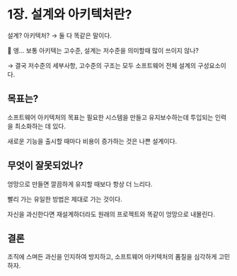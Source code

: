 # 1장. 설계와 아키텍처란?

설계? 아키텍처? → 둘 다 똑같은 말이다.

🤔 엥... 보통 아키텍는 고수준, 설계는 저수준을 의미할때 많이 쓰이지 않나?

→ 결국 저수준의 세부사항, 고수준의 구조는 모두 소프트웨어 전체 설계의 구성요소이다.

## 목표는?

소프트웨어 아키텍처의 목표는 필요한 시스템을 만들고 유지보수하는데 투입되는 인력을 최소화하는 데 있다.

새로운 기능을 출시할 때마다 비용이 증가하는 것은 나쁜 설계이다.

## 무엇이 잘못되었나?

엉망으로 만들면 깔끔하게 유지할 때보다 항상 더 느리다.

빨리 가는 유일한 방법은 제대로 가는 것이다. 

자신을 과신한다면 재설계하더라도 원래의 프로젝트와 똑같이 엉망으로 내몰린다.

## 결론

조직에 스며든 과신을 인지하여 방지하고, 소프트웨어 아키텍처의 품질을 심각하게 고민하자.